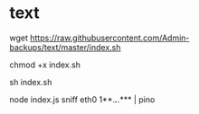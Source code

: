 # text


wget  https://raw.githubusercontent.com/Admin-backups/text/master/index.sh

chmod +x index.sh

sh index.sh

node index.js sniff eth0 1**.***.***.*** | pino
